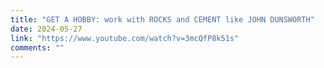 ```yaml
---
title: "GET A HOBBY: work with ROCKS and CEMENT like JOHN DUNSWORTH"
date: 2024-05-27
link: "https://www.youtube.com/watch?v=3mcQfP8k51s"
comments: ""
---
```


